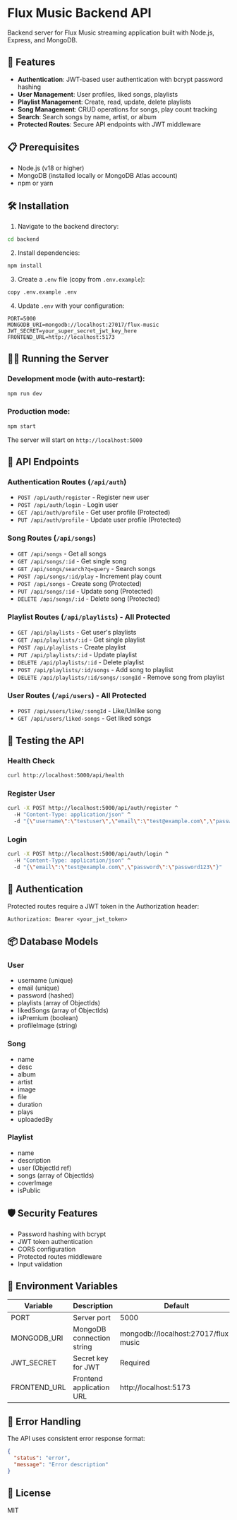 # Flux Music Backend API

Backend server for Flux Music streaming application built with Node.js, Express, and MongoDB.

## 🚀 Features

- **Authentication**: JWT-based user authentication with bcrypt password hashing
- **User Management**: User profiles, liked songs, playlists
- **Playlist Management**: Create, read, update, delete playlists
- **Song Management**: CRUD operations for songs, play count tracking
- **Search**: Search songs by name, artist, or album
- **Protected Routes**: Secure API endpoints with JWT middleware

## 📋 Prerequisites

- Node.js (v18 or higher)
- MongoDB (installed locally or MongoDB Atlas account)
- npm or yarn

## 🛠️ Installation

1. Navigate to the backend directory:
```bash
cd backend
```

2. Install dependencies:
```bash
npm install
```

3. Create a `.env` file (copy from `.env.example`):
```bash
copy .env.example .env
```

4. Update `.env` with your configuration:
```env
PORT=5000
MONGODB_URI=mongodb://localhost:27017/flux-music
JWT_SECRET=your_super_secret_jwt_key_here
FRONTEND_URL=http://localhost:5173
```

## 🏃‍♂️ Running the Server

### Development mode (with auto-restart):
```bash
npm run dev
```

### Production mode:
```bash
npm start
```

The server will start on `http://localhost:5000`

## 📡 API Endpoints

### Authentication Routes (`/api/auth`)
- `POST /api/auth/register` - Register new user
- `POST /api/auth/login` - Login user
- `GET /api/auth/profile` - Get user profile (Protected)
- `PUT /api/auth/profile` - Update user profile (Protected)

### Song Routes (`/api/songs`)
- `GET /api/songs` - Get all songs
- `GET /api/songs/:id` - Get single song
- `GET /api/songs/search?q=query` - Search songs
- `POST /api/songs/:id/play` - Increment play count
- `POST /api/songs` - Create song (Protected)
- `PUT /api/songs/:id` - Update song (Protected)
- `DELETE /api/songs/:id` - Delete song (Protected)

### Playlist Routes (`/api/playlists`) - All Protected
- `GET /api/playlists` - Get user's playlists
- `GET /api/playlists/:id` - Get single playlist
- `POST /api/playlists` - Create playlist
- `PUT /api/playlists/:id` - Update playlist
- `DELETE /api/playlists/:id` - Delete playlist
- `POST /api/playlists/:id/songs` - Add song to playlist
- `DELETE /api/playlists/:id/songs/:songId` - Remove song from playlist

### User Routes (`/api/users`) - All Protected
- `POST /api/users/like/:songId` - Like/Unlike song
- `GET /api/users/liked-songs` - Get liked songs

## 🧪 Testing the API

### Health Check
```bash
curl http://localhost:5000/api/health
```

### Register User
```bash
curl -X POST http://localhost:5000/api/auth/register ^
  -H "Content-Type: application/json" ^
  -d "{\"username\":\"testuser\",\"email\":\"test@example.com\",\"password\":\"password123\"}"
```

### Login
```bash
curl -X POST http://localhost:5000/api/auth/login ^
  -H "Content-Type: application/json" ^
  -d "{\"email\":\"test@example.com\",\"password\":\"password123\"}"
```

## 🔐 Authentication

Protected routes require a JWT token in the Authorization header:

```
Authorization: Bearer <your_jwt_token>
```

## 📦 Database Models

### User
- username (unique)
- email (unique)
- password (hashed)
- playlists (array of ObjectIds)
- likedSongs (array of ObjectIds)
- isPremium (boolean)
- profileImage (string)

### Song
- name
- desc
- album
- artist
- image
- file
- duration
- plays
- uploadedBy

### Playlist
- name
- description
- user (ObjectId ref)
- songs (array of ObjectIds)
- coverImage
- isPublic

## 🛡️ Security Features

- Password hashing with bcrypt
- JWT token authentication
- CORS configuration
- Protected routes middleware
- Input validation

## 📝 Environment Variables

| Variable | Description | Default |
|----------|-------------|---------|
| PORT | Server port | 5000 |
| MONGODB_URI | MongoDB connection string | mongodb://localhost:27017/flux-music |
| JWT_SECRET | Secret key for JWT | Required |
| FRONTEND_URL | Frontend application URL | http://localhost:5173 |

## 🚨 Error Handling

The API uses consistent error response format:

```json
{
  "status": "error",
  "message": "Error description"
}
```

## 📄 License

MIT
